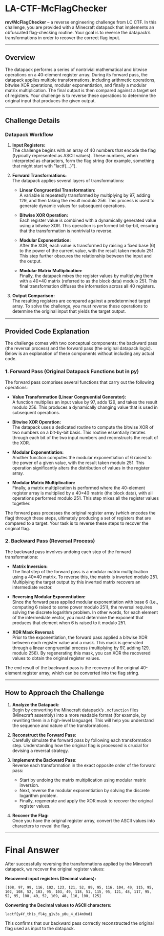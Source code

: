 # LA-CTF-McFlagChecker

**rev/McFlagChecker** – a reverse engineering challenge from LC CTF. In this challenge, you are provided with a Minecraft datapack that implements an obfuscated flag-checking routine. Your goal is to reverse the datapack’s transformations in order to recover the correct flag input.

---

## Overview

The datapack performs a series of nontrivial mathematical and bitwise operations on a 40-element register array. During its forward pass, the datapack applies multiple transformations, including arithmetic operations, bitwise XOR operations, modular exponentiation, and finally a modular matrix multiplication. The final output is then compared against a target set of registers. Your challenge is to reverse these operations to determine the original input that produces the given output.

---

## Challenge Details

### Datapack Workflow

1. **Input Registers:**  
   The challenge begins with an array of 40 numbers that encode the flag (typically represented as ASCII values). These numbers, when interpreted as characters, form the flag string (for example, something that might start with "lactf{...}").

2. **Forward Transformations:**  
   The datapack applies several layers of transformations:
   
   - **Linear Congruential Transformation:**  
     A variable is repeatedly transformed by multiplying by 97, adding 129, and then taking the result modulo 256. This process is used to generate dynamic values for subsequent operations.
   
   - **Bitwise XOR Operation:**  
     Each register value is combined with a dynamically generated value using a bitwise XOR. This operation is performed bit-by-bit, ensuring that the transformation is nontrivial to reverse.
   
   - **Modular Exponentiation:**  
     After the XOR, each value is transformed by raising a fixed base (6) to the power of the current value, with the result taken modulo 251. This step further obscures the relationship between the input and the output.
   
   - **Modular Matrix Multiplication:**  
     Finally, the datapack mixes the register values by multiplying them with a 40×40 matrix (referred to as the block data) modulo 251. This final transformation diffuses the information across all 40 registers.

3. **Output Comparison:**  
   The resulting registers are compared against a predetermined target array. To solve the challenge, you must reverse these operations to determine the original input that yields the target output.

---

## Provided Code Explanation

The challenge comes with two conceptual components: the backward pass (the reversal process) and the forward pass (the original datapack logic). Below is an explanation of these components without including any actual code.

### 1. Forward Pass (Original Datapack Functions but in py)

The forward pass comprises several functions that carry out the following operations:

- **Value Transformation (Linear Congruential Generator):**  
  A function multiplies an input value by 97, adds 129, and takes the result modulo 256. This produces a dynamically changing value that is used in subsequent operations.

- **Bitwise XOR Operation:**  
  The datapack uses a dedicated routine to compute the bitwise XOR of two numbers on a bit-by-bit basis. This routine essentially iterates through each bit of the two input numbers and reconstructs the result of the XOR.

- **Modular Exponentiation:**  
  Another function computes the modular exponentiation of 6 raised to the power of a given value, with the result taken modulo 251. This operation significantly alters the distribution of values in the register array.

- **Modular Matrix Multiplication:**  
  Finally, a matrix multiplication is performed where the 40-element register array is multiplied by a 40×40 matrix (the block data), with all operations performed modulo 251. This step mixes all the register values together.

The forward pass processes the original register array (which encodes the flag) through these steps, ultimately producing a set of registers that are compared to a target. Your task is to reverse these steps to recover the original flag.

### 2. Backward Pass (Reversal Process)

The backward pass involves undoing each step of the forward transformations:

- **Matrix Inversion:**  
  The final step of the forward pass is a modular matrix multiplication using a 40×40 matrix. To reverse this, the matrix is inverted modulo 251. Multiplying the target output by this inverted matrix recovers an intermediate vector.

- **Reversing Modular Exponentiation:**  
  Since the forward pass applied modular exponentiation with base 6 (i.e., computing 6 raised to some power modulo 251), the reversal requires solving the discrete logarithm problem. In other words, for each element of the intermediate vector, you must determine the exponent that produces that element when 6 is raised to it modulo 251.

- **XOR Mask Reversal:**  
  Prior to the exponentiation, the forward pass applied a bitwise XOR between each register value and a mask. This mask is generated through a linear congruential process (multiplying by 97, adding 129, modulo 256). By regenerating this mask, you can XOR the recovered values to obtain the original register values.

The end result of the backward pass is the recovery of the original 40-element register array, which can be converted into the flag string.

---

## How to Approach the Challenge

1. **Analyze the Datapack:**  
   Begin by converting the Minecraft datapack’s `.mcfunction` files (Minecraft assembly) into a more readable format (for example, by rewriting them in a high-level language). This will help you understand the sequence and nature of the transformations.

2. **Reconstruct the Forward Pass:**  
   Carefully simulate the forward pass by following each transformation step. Understanding how the original flag is processed is crucial for devising a reversal strategy.

3. **Implement the Backward Pass:**  
   Reverse each transformation in the exact opposite order of the forward pass:
   - Start by undoing the matrix multiplication using modular matrix inversion.
   - Next, reverse the modular exponentiation by solving the discrete logarithm problem.
   - Finally, regenerate and apply the XOR mask to recover the original register values.

4. **Recover the Flag:**  
   Once you have the original register array, convert the ASCII values into characters to reveal the flag.

---

# Final Answer

After successfully reversing the transformations applied by the Minecraft datapack, we recover the original register values:

**Recovered input registers (Decimal values):**
```
[108, 97, 99, 116, 102, 123, 121, 52, 89, 95, 116, 104, 49, 115, 95, 102, 108, 52, 103, 95, 103, 49, 118, 51, 115, 95, 121, 48, 117, 95, 52, 95, 100, 49, 52, 109, 48, 110, 100, 125]
```

**Converting the Decimal values to ASCII characters:**
```
lactf{y4Y_th1s_fl4g_g1v3s_y0u_4_d14m0nd}
```
This confirms that our backward pass correctly reconstructed the original flag used as input to the datapack.
